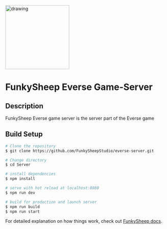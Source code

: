 <img src="https://www.funkysheep.net/img/Logo-Head-Mini.png" alt="drawing" width="200"/>

# FunkySheep Everse Game-Server

## Description

FunkySheep Everse game server is the server part of the Everse game

## Build Setup

```bash
# Clone the repository
$ git clone https://github.com/FunkySheepStudio/everse-server.git

# Change directory
$ cd Server

# install dependencies
$ npm install

# serve with hot reload at localhost:8080
$ npm run dev

# build for production and launch server
$ npm run build
$ npm run start
```

For detailed explanation on how things work, check out [FunkySheep docs](https://www.funksheep.net).
